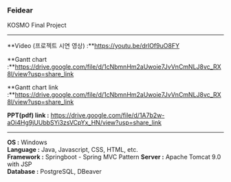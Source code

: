 ### Feidear
KOSMO Final Project

---

**Video (프로젝트 시연 영상) :**https://youtu.be/drlOf9uO8FY

**Gantt chart :**https://drive.google.com/file/d/1cNbmnHm2aUwoie7JvVnCmNLJ8vc_RX8l/view?usp=share_link

**Gantt chart link :**https://drive.google.com/file/d/1cNbmnHm2aUwoie7JvVnCmNLJ8vc_RX8l/view?usp=share_link

**PPT(pdf) link :** https://drive.google.com/file/d/1A7b2w-aOi4Hg9jUUbbSYi3zsVCpYx_HN/view?usp=share_link

---

**OS :** Windows  
**Language :** Java, Javascript, CSS, HTML, etc.  
**Framework :** Springboot - Spring MVC Pattern
**Server :** Apache Tomcat 9.0 with JSP  
**Database :** PostgreSQL, DBeaver


